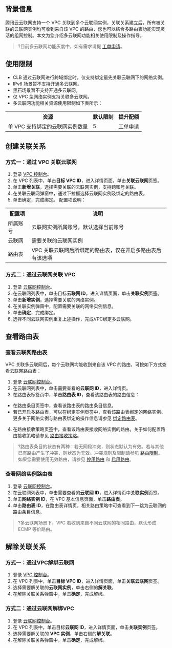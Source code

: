 ﻿## 背景信息
腾讯云云联网支持一个 VPC 关联到多个云联网实例，关联关系建立后，所有被关联的云联网实例均可收到来自该 VPC 的路由，您也可以结合多路由表功能实现灵活的组网控制。本文为您介绍多云联网功能相关使用限制及操作指导。
>?目前多云联网功能灰度中，如有需求请提 [工单申请](https://console.cloud.tencent.com/workorder/category)。
>

## 使用限制
- CLB 通过云联网进行跨域绑定时，仅支持绑定最先关联云联网下的网络实例。
- IPv6 场景暂不支持开通多云联网。
- 黑石场景暂不支持开通多云联网。
- 仅 VPC 型网络实例支持关联多云联网。
- 多云联网功能相关资源使用限制如下表所示：
<table>
<tr>
<th>资源</th>
<th>默认限制</th>
<th>提升配额</th>
</tr>
<tr>
<td>单 VPC 支持绑定的云联网实例数量</td>
<td>5</td>
<td> <a href="https://console.cloud.tencent.com/workorder/category">工单申请</a></td>
</table>

## 创建关联关系
### 方式一：通过 VPC 关联云联网
1. 登录 [VPC 控制台](https://console.cloud.tencent.com/vpc)。
2. 在 VPC 列表中，单击**目标 VPC ID**，进入详情页面，单击**关联云联网**页签。
3. 单击**新增关联**，选择需要关联的云联网实例，支持跨账号关联。
4. 在关联云联网弹窗中，通过下拉框选择云联网实例及绑定的路由表。
5. 单击确定，完成绑定。
配置项说明：
<table>
<tr>
<th>配置项</th>
<th>说明</th>
</tr>
<tr>
<td>所属账号</td>
<td>云联网实例所属账号，默认选择当前账号</td>
</tr>
<tr>
<td>云联网</td>
<td>需要关联的云联网实例</td>
</tr>
<tr>
<td>路由表</td>
<td>VPC 关联云联网后所绑定的路由表，仅在开启多路由表后有该选项</td>
</tr>
</table>


### 方式二：通过云联网关联 VPC
1. 登录 [云联网控制台](https://console.cloud.tencent.com/vpc/ccn)。
2. 在云联网列表中，单击目标**云联网 ID**，进入详情页面，单击**关联实例**页签。
3. 单击**新增实例**，选择需要关联的网络实例。
4. 在关联实例弹窗中，配置需要关联的网络实例信息。
5. 单击**确定**，完成绑定。
6. 选择不同云联网实例重复上述操作，完成VPC绑定多云联网。

## 查看路由表
### 查看云联网路由表
VPC 关联多云联网后，每个云联网均能收到来自该 VPC 的路由，可按如下方式查看云联网路由表：
1. 登录 [云联网控制台](https://console.cloud.tencent.com/vpc/ccn)。
2. 在云联网列表中，单击需要查看的**云联网 ID**，进入详情页。
3. 在路由表标签页中，单击**路由表 ID**，查看该路由表的路由信息：
  - 在路由条目页签中，查看该路由表的路由条目信息。
  - 若已开启多路由表，可以在绑定实例页签中，查看该路由表绑定的网络实例。更多关于网络实例与路由表绑定的操作信息请参见 [绑定路由表](https://cloud.tencent.com/document/product/877/95716)。
4. 在路由接收策略页签中，查看该路由表接收网络实例的路由。关于如何配置路由接收策略请参见 [路由接收策略](https://cloud.tencent.com/document/product/877/95715)。
>?路由表条目的状态有两种：若无网段冲突，则状态默认为有效。若与其他已有路由产生了冲突，则状态为无效。冲突规则及限制请参见 [路由限制](https://cloud.tencent.com/document/product/877/18679#lyxz)。如果您需要使用无效路由，请参见 [停用路由](https://cloud.tencent.com/document/product/877/18746) 和 [启用路由](https://cloud.tencent.com/document/product/877/18750)。
>

### 查看网络实例路由表
1. 登录 [云联网控制台](https://console.cloud.tencent.com/vpc/ccn)。
2. 在云联网列表中，单击需要查看的**云联网 ID**，进入详情页中**关联实例**页签。
3. 单击**网络实例 ID**，在 VPC 基本信息页面，单击**路由表**。
4. 单击**路由表 ID**，在路由表详情页，相关路由策略中可查看到下一跳为云联网的路由条目信息。
>?多云联网场景下，VPC 若收到来自不同云联网的相同路由，默认形成 ECMP 等价路由。
>

## 解除关联关系
### 方式一：通过VPC解绑云联网
1. 登录 [VPC 控制台](https://console.cloud.tencent.com/vpc)。
2. 在 VPC 列表中，单击**目标 VPC ID**，进入详情页面，单击**关联云联网**页签。
3. 选择需要解关联的**云联网实例**，单击右侧的**解关联**。
4. 在解除关联关系弹窗中，单击**确定**，完成解绑。

### 方式二：通过云联网解绑VPC
1. 登录 [云联网控制台](https://console.cloud.tencent.com/vpc/ccn)。
2. 在 VPC 列表中，单击目标**云联网 ID**，进入详情页面，单击**关联实例**页签。
3. 选择需要解关联的 **VPC 实例**，单击右侧的**解关联**。
4. 在解除关联关系弹窗中，单击**确定**，完成解绑。